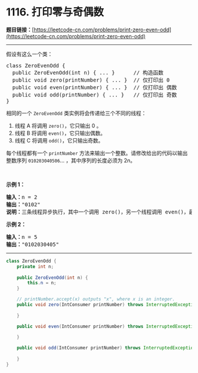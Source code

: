 # 1116. 打印零与奇偶数

**题目链接：**[https://leetcode-cn.com/problems/print-zero-even-odd](https://leetcode-cn.com/problems/print-zero-even-odd)

---

<div class="content__1Y2H">
 <div class="notranslate">
  <p>假设有这么一个类：</p> 
  <pre class="language-text">class ZeroEvenOdd {
&nbsp; public ZeroEvenOdd(int n) { ... }&nbsp;     // 构造函数
  public void zero(printNumber) { ... }  // 仅打印出 0
  public void even(printNumber) { ... }  // 仅打印出 偶数
  public void odd(printNumber) { ... }   // 仅打印出 奇数
}
</pre> 
  <p>相同的一个&nbsp;<code>ZeroEvenOdd</code>&nbsp;类实例将会传递给三个不同的线程：</p> 
  <ol> 
   <li>线程 A 将调用&nbsp;<code>zero()</code>，它只输出 0 。</li> 
   <li>线程 B 将调用&nbsp;<code>even()</code>，它只输出偶数。</li> 
   <li>线程 C 将调用&nbsp;<code>odd()</code>，它只输出奇数。</li> 
  </ol> 
  <p>每个线程都有一个&nbsp;<code>printNumber</code> 方法来输出一个整数。请修改给出的代码以输出整数序列&nbsp;<code>010203040506</code>... ，其中序列的长度必须为 2<em>n</em>。</p> 
  <p>&nbsp;</p> 
  <p><strong>示例 1：</strong></p> 
  <pre class="language-text"><strong>输入：</strong>n = 2
<strong>输出：</strong>"0102"
<strong>说明：</strong>三条线程异步执行，其中一个调用 zero()，另一个线程调用 even()，最后一个线程调用odd()。正确的输出为 "0102"。
</pre> 
  <p><strong>示例 2：</strong></p> 
  <pre class="language-text"><strong>输入：</strong>n = 5
<strong>输出：</strong>"0102030405"
</pre> 
 </div>
</div>

---

```java
class ZeroEvenOdd {
    private int n;
    
    public ZeroEvenOdd(int n) {
        this.n = n;
    }

    // printNumber.accept(x) outputs "x", where x is an integer.
    public void zero(IntConsumer printNumber) throws InterruptedException {
        
    }

    public void even(IntConsumer printNumber) throws InterruptedException {
        
    }

    public void odd(IntConsumer printNumber) throws InterruptedException {
        
    }
}
```